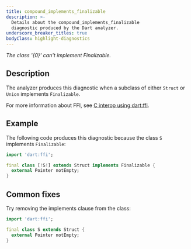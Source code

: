 ```yaml
---
title: compound_implements_finalizable
description: >-
  Details about the compound_implements_finalizable
  diagnostic produced by the Dart analyzer.
underscore_breaker_titles: true
bodyClass: highlight-diagnostics
---
```


_The class '{0}' can't implement Finalizable._

## Description

The analyzer produces this diagnostic when a subclass of either `Struct`
or `Union` implements `Finalizable`.

For more information about FFI, see [C interop using dart:ffi][ffi].

## Example

The following code produces this diagnostic because the class `S`
implements `Finalizable`:

```dart
import 'dart:ffi';

final class [!S!] extends Struct implements Finalizable {
  external Pointer notEmpty;
}
```

## Common fixes

Try removing the implements clause from the class:

```dart
import 'dart:ffi';

final class S extends Struct {
  external Pointer notEmpty;
}
```

[ffi]: /interop/c-interop
